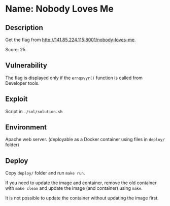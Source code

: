 # Name: Nobody Loves Me

## Description

Get the flag from http://141.85.224.115:8001/nobody-loves-me.

Score: 25

## Vulnerability

The flag is displayed only if the `ernqsvyr()` function is called from Developer tools.

## Exploit

Script in `./sol/solution.sh`

## Environment

Apache web server. (deployable as a Docker container using files in `deploy/` folder)

## Deploy

Copy `deploy/` folder and run `make run`.

If you need to update the image and container, remove the old container with `make clean` and update the image (and container) using `make`.

It is not possible to update the container without updating the image first.
